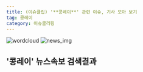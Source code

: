 ```yaml
---
title: (이슈클립) '**콩레이**' 관련 이슈, 기사 모아 보기
tag: 콩레이
category: 이슈클리핑
---
```

![wordcloud](https://s3.ap-northeast-2.amazonaws.com/lyrics101-wordcloud/2018-10-04-1538595908.png)
![news_img](https://user-images.githubusercontent.com/42597476/44507050-1206f400-a6e4-11e8-8d98-7ffbfebb353f.png)
## **'**콩레이**'** 뉴스속보 검색결과

